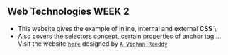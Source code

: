 ## Web Technologies WEEK 2
- This website gives the example of inline, internal and external **CSS** \
- Also covers the selectors concept, certain properties of anchor tag ...  \
Visit the website [`here`](https://avidhanr.github.io/CSS-Styling/) designed by [`A Vidhan Reeddy`](https://linktr.ee/itsvidhanreddy)

